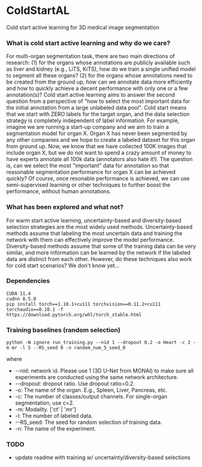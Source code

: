 # ColdStartAL
Cold start active learning for 3D medical image segmentation

### What is cold start active learning and why do we care?
For multi-organ segmentation task, there are two main directions of research: (1) for the organs whose annotations are publicly available such as liver and kidney (e.g., LiTS, KiTS), how do we train a single unified model to segment all these organs? (2) for the organs whose annotations need to be created from the ground up, how can we annotate data more efficiently and how to quickly achieve a decent performance with only one or a few annotation(s)? Cold start active learning aims to answer the second question from a perspective of "how to select the most important data for the initial annotation from a large unlabeled data pool". Cold start means that we start with ZERO labels for the target organ, and the data selection strategy is completely independent of label information. For example, imagine we are running a start-up company and we aim to train a segmentation model for organ X. Organ X has never been segmented by any other companies and we hope to create a labeled dataset for this organ from ground up. Now, we know that we have collected 100K images that include organ X, but we do not want to spend a crazy amount of money to have experts annotate all 100k data (annotators also hate it!). The question is, can we select the most "important" data for annotation so that reasonable segmentation performance for organ X can be achieved quickly? Of course, once resonable performance is achieved, we can use semi-supervised learning or other techniques to further boost the performance, without human annotations.

### What has been explored and what not?
For warm start active learning, uncertainty-based and diversity-based selection strategies are the most widely used methods. Uncertainty-based methods assume that labeling the most uncertain data and training the network with them can effectively improve the model performance. Diversity-based methods assume that some of the training data can be very similar, and more information can be learned by the network if the labeled data are distinct from each other. However, do these techniques also work for cold start scenarios? We don't know yet...

### Dependencies
```shell script
CUDA 11.4
cudnn 8.5.0
pip install torch==1.10.1+cu111 torchvision==0.11.2+cu111 torchaudio==0.10.1 -f https://download.pytorch.org/whl/torch_stable.html
```

### Training baselines (random selection)
```shell script
python -W ignore run_training.py --nid 1 --dropout 0.2 -o Heart -c 2 -m mr -l 5 --RS_seed 0 -n random_num_5_seed_0
```

where
* --nid: network id. Please use 1 (3D U-Net from MONAI) to make sure all experiments are conducted using the same network architecture.
* --dropout: dropout ratio. Use dropout ratio=0.2.
* -o: The name of the organ. E.g., Spleen, Liver, Pancreas, etc.
* -c: The number of classes/output channels. For single-organ segmentation, use c=2.
* -m: Modality. ['ct' | 'mr']
* -l: The number of labeled data. 
* --RS_seed: The seed for random selection of training data.
* -n: The name of the experiment.

### TODO
* update readme with training w/ uncertainty/diversity-based selections
